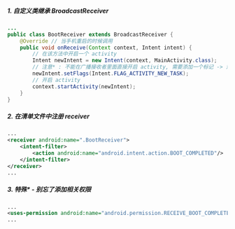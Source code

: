##### 1. 自定义类继承 BroadcastReceiver

```java
...
public class BootReceiver extends BroadcastReceiver {
    @Override // 当手机重启的时候调用
    public void onReceive(Context context, Intent intent) {
        // 在该方法中开启一个 activity
        Intent newIntent = new Intent(context, MainActivity.class);
        // 注意* : 不能在广播接收者里面直接开启 activity, 需要添加一个标记 -> 添加一个任务栈的标记
        newIntent.setFlags(Intent.FLAG_ACTIVITY_NEW_TASK);
        // 开启 activity
        context.startActivity(newIntent);
    }
}
```

##### 2. 在清单文件中注册 receiver

```xml
...
<receiver android:name=".BootReceiver">
    <intent-filter>
        <action android:name="android.intent.action.BOOT_COMPLETED"/>
    </intent-filter>
</receiver>
...
```

##### 3. 特殊\* - 别忘了添加相关权限

```xml
...
<uses-permission android:name="android.permission.RECEIVE_BOOT_COMPLETED"/>
...
```



